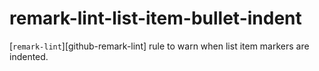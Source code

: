 # remark-lint-list-item-bullet-indent


[`remark-lint`][github-remark-lint] rule to warn when list item markers are indented.